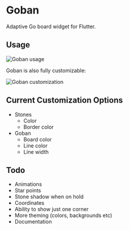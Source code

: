 # Goban

Adaptive Go board widget for Flutter.

## Usage

![Goban usage](https://res.cloudinary.com/dk4dtpymd/image/upload/v1558298626/fs14uz2zorbfjoushztg.gif)

Goban is also fully customizable:

![Goban customization](https://res.cloudinary.com/dk4dtpymd/image/upload/c_scale,h_800/v1558296915/n3dyubf3vk7svum8kphr.png)

## Current Customization Options

* Stones
  * Color
  * Border color
* Goban
  * Board color
  * Line color
  * Line width

## Todo

* Animations
* Star points
* Stone shadow when on hold
* Coordinates
* Ability to show just one corner
* More theming (colors, backgrounds etc)
* Documentation
